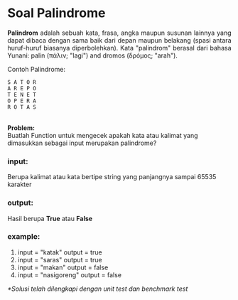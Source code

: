 # Soal Palindrome

<p align=justify><b>Palindrom</b> adalah sebuah kata, frasa, angka maupun susunan lainnya yang dapat dibaca dengan sama baik dari depan maupun belakang (spasi antara huruf-huruf biasanya diperbolehkan). Kata "palindrom" berasal dari bahasa Yunani: palin (πάλιν; "lagi") and dromos (δρóμος; "arah").</p>
Contoh Palindrome:
<br>

```
S A T O R
A R E P O
T E N E T
O P E R A
R O T A S
```

<br>
<b>Problem:</b><br>
Buatlah Function untuk mengecek apakah kata atau kalimat yang dimasukkan sebagai input merupakan palindrome?
<br>

### input:

Berupa kalimat atau kata bertipe string yang panjangnya sampai 65535 karakter
<br>

### output:

Hasil berupa <b>True</b> atau <b>False</b>
<br>

### example:

1. input = "katak"          output = true
2. input = "saras"          output = true
3. input = "makan"          output = false
4. input = "nasigoreng"     output = false

<i>*Solusi telah dilengkapi dengan unit test dan benchmark test</i>

